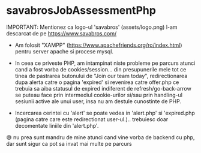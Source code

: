 # savabrosJobAssessmentPhp

IMPORTANT: Mentionez ca logo-ul 'savabros' (assets/logo.png) l-am descarcat de pe https://www.savabros.com/

- Am folosit "XAMPP" (https://www.apachefriends.org/ro/index.html) pentru server apache si procese mysql.

- In ceea ce priveste PHP, am intampinat niste probleme pe parcurs atunci cand a fost vorba de cookies/session... din presupunerile mele tot ce tinea de pastrarea butonului de "Join our team today", redirectionarea dupa alerta catre o pagina 'expired' si revenirea catre offer.php ce trebuia sa aiba statusul de expired indiferent de refresh/go-back-arrow se puteau face prin intermediul cookie-urilor si/sau prin handling-ul sesiunii active ale unui user, insa nu am destule cunostinte de PHP.

- Incercarea cerintei cu 'alert' se poate vedea in 'alert.php' si 'expired.php (pagina catre care este redirectionat user-ul.).. trebuiesc doar decomentate liniile din 'alert.php'.

😅 nu prea sunt mandru de mine atunci cand vine vorba de backend cu php, dar sunt sigur ca pot sa invat mai multe pe parcurs
